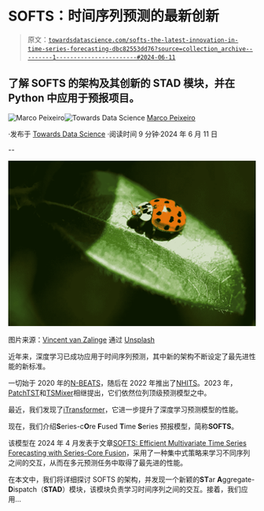 # SOFTS：时间序列预测的最新创新

> 原文：[`towardsdatascience.com/softs-the-latest-innovation-in-time-series-forecasting-dbc82553dd76?source=collection_archive---------1-----------------------#2024-06-11`](https://towardsdatascience.com/softs-the-latest-innovation-in-time-series-forecasting-dbc82553dd76?source=collection_archive---------1-----------------------#2024-06-11)

## 了解 SOFTS 的架构及其创新的 STAD 模块，并在 Python 中应用于预报项目。

[](https://medium.com/@marcopeixeiro?source=post_page---byline--dbc82553dd76--------------------------------)![Marco Peixeiro](https://medium.com/@marcopeixeiro?source=post_page---byline--dbc82553dd76--------------------------------)[](https://towardsdatascience.com/?source=post_page---byline--dbc82553dd76--------------------------------)![Towards Data Science](https://towardsdatascience.com/?source=post_page---byline--dbc82553dd76--------------------------------) [Marco Peixeiro](https://medium.com/@marcopeixeiro?source=post_page---byline--dbc82553dd76--------------------------------)

·发布于 [Towards Data Science](https://towardsdatascience.com/?source=post_page---byline--dbc82553dd76--------------------------------) ·阅读时间 9 分钟·2024 年 6 月 11 日

--

![](img/3a6c45b51732226821448499983c9249.png)

图片来源：[Vincent van Zalinge](https://unsplash.com/@vincentvanzalinge?utm_source=medium&utm_medium=referral) 通过 [Unsplash](https://unsplash.com/?utm_source=medium&utm_medium=referral)

近年来，深度学习已成功应用于时间序列预测，其中新的架构不断设定了最先进性能的新标准。

一切始于 2020 年的[N-BEATS](https://medium.com/towards-data-science/the-easiest-way-to-forecast-time-series-using-n-beats-d778fcc2ba60)，随后在 2022 年推出了[NHITS](https://medium.com/towards-data-science/all-about-n-hits-the-latest-breakthrough-in-time-series-forecasting-a8ddcb27b0d5)。2023 年，[PatchTST](https://medium.com/towards-data-science/patchtst-a-breakthrough-in-time-series-forecasting-e02d48869ccc)和[TSMixer](https://medium.com/towards-data-science/tsmixer-the-latest-forecasting-model-by-google-2fd1e29a8ccb)相继提出，它们依然位列顶级预测模型之中。

最近，我们发现了[iTransformer](https://medium.com/towards-data-science/itransformer-the-latest-breakthrough-in-time-series-forecasting-d538ddc6c5d1)，它进一步提升了深度学习预测模型的性能。

现在，我们介绍**S**eries-c**O**re **F**used **T**ime **S**eries 预报模型，简称**SOFTS**。

该模型在 2024 年 4 月发表于文章[SOFTS: Efficient Multivariate Time Series Forecasting with Series-Core Fusion](https://arxiv.org/pdf/2404.14197)，采用了一种集中式策略来学习不同序列之间的交互，从而在多元预测任务中取得了最先进的性能。

在本文中，我们将详细探讨 SOFTS 的架构，并发现一个新颖的**ST**ar **A**ggregate-**D**ispatch（**STAD**）模块，该模块负责学习时间序列之间的交互。接着，我们应用…
